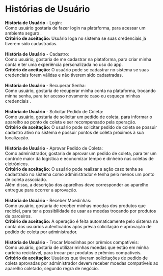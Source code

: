 # Histórias de Usuário 

**História de Usuário** - Login: <br>
Como usuário
gostaria de fazer login na plataforma, 
para acessar um ambiente seguro .
<br>**Critério de aceitação:** Usuário loga no sistema se suas credenciais já tiverem sido cadastradas. 
<br>
<br>
**História de Usuário** - Cadastro: <br>
Como usuário, 
gostaria de me cadastrar na plataforma, 
para criar minha conta e ter uma experiência personalizada no uso do app.
<br>**Critério de aceitação:** O usuário pode se cadastrar no sistema se suas credenciais forem válidas e não tiverem sido cadastradas. 
<br>
<br>
**História de Usuário** - Recuperar Senha: <br>
Como usuário, 
gostaria de recuperar minha conta na plataforma, 
trocando minha senha, 
para ter acesso novamente caso eu esqueça minhas credenciais .
<br>
<br>
**História de Usuário** - Solicitar Pedido de Coleta: <br>
Como usuário, 
gostaria de solicitar um pedido de coleta, 
para informar o aparelho ao ponto de coleta e ser recompensado pela operação.
<br>**Critério de aceitação:** O usuário pode solicitar pedido de coleta se possuir cadastro ativo no sistema e possuir pontos de coleta próximos à sua localização. 
<br>
<br>
**História de Usuário** - Aprovar Pedido de Coleta: <br>
Como administrador, 
gostaria de aprovar um pedido de coleta, 
para ter um controle maior da logística e economizar tempo e dinheiro nas coletas de eletrônicos.
<br>**Critério de aceitação:** O usuário pode realizar a ação caso tenha se cadastrado no sistema como    administrador e tenha pelo menos um ponto de coleta associado.<br> Além disso, a descrição dos aparelhos deve corresponder ao aparelho entregue para ocorrer a aprovação. 
<br>
<br>
**História de Usuário** - Receber Moedinhas:<br> 
Como usuário,
gostaria de receber minhas moedas dos produtos que reciclei,
para ter a possibilidade de usar as moedas trocando por produtos de parceiros.
<br>**Critério de aceitação:** A operação é feita automaticamente pelo sistema na conta dos usuários autenticados após prévia solicitação e aprovação de pedido de coleta por administrador. 
<br>
<br>
**História de Usuário** - Trocar Moedinhas por prêmios compatíveis:<br>
Como usuário, 
gostaria de utilizar minhas moedas que estão em minha carteira reciclável, 
para trocar por produtos e prêmios compatíveis.
<br>**Critério de aceitação:**  Usuários que tiveram solicitações de pedido de coleta aprovadas por administrador devem receber moedas compatíveis ao aparelho coletado, segundo regra de negócio.